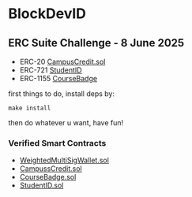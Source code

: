 # BlockDevID

## ERC Suite Challenge - 8 June 2025

- ERC-20 [CampusCredit.sol](/src/CampussCredit.sol)
- ERC-721 [StudentID](soon)
- ERC-1155 [CourseBadge](soon)

first things to do, install deps by:

```
make install
```

then do whatever u want, have fun!

### Verified Smart Contracts

- [WeightedMultiSigWallet.sol](https://testnet.monadexplorer.com/address/0x1481615030B6773f9fa68Ff7afA968Cdabfa750d?tab=Contract)
- [CampussCredit.sol](https://testnet.monadexplorer.com/address/0xEE298Bc8ca1f0B9C08ad2bB20fDCD4A6A7d20553?tab=Contract)
- [CourseBadge.sol](https://testnet.monadexplorer.com/address/0xBb9651DE031214EAce54Bd04668FB415babf7d24?tab=Contract)
- [StudentID.sol](https://testnet.monadexplorer.com/address/0xd7698963124494a772C93118eC786Ea2520F84E7?tab=Contract)
